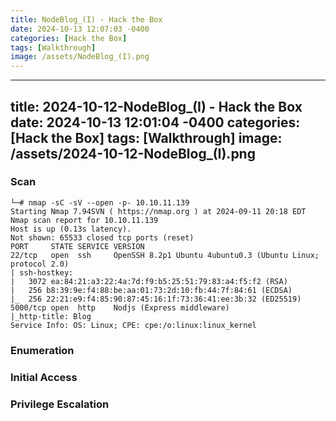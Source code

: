 ```yaml
---
title: NodeBlog_(I) - Hack the Box
date: 2024-10-13 12:07:03 -0400
categories: [Hack the Box]
tags: [Walkthrough]
image: /assets/NodeBlog_(I).png
---
```

---
title: 2024-10-12-NodeBlog_(I) - Hack the Box
date: 2024-10-13 12:01:04 -0400
categories: [Hack the Box]
tags: [Walkthrough]
image: /assets/2024-10-12-NodeBlog_(I).png
---
### Scan
```
└─# nmap -sC -sV --open -p- 10.10.11.139
Starting Nmap 7.94SVN ( https://nmap.org ) at 2024-09-11 20:18 EDT
Nmap scan report for 10.10.11.139
Host is up (0.13s latency).
Not shown: 65533 closed tcp ports (reset)
PORT     STATE SERVICE VERSION
22/tcp   open  ssh     OpenSSH 8.2p1 Ubuntu 4ubuntu0.3 (Ubuntu Linux; protocol 2.0)
| ssh-hostkey: 
|   3072 ea:84:21:a3:22:4a:7d:f9:b5:25:51:79:83:a4:f5:f2 (RSA)
|   256 b8:39:9e:f4:88:be:aa:01:73:2d:10:fb:44:7f:84:61 (ECDSA)
|_  256 22:21:e9:f4:85:90:87:45:16:1f:73:36:41:ee:3b:32 (ED25519)
5000/tcp open  http    Nodjs (Express middleware)
|_http-title: Blog
Service Info: OS: Linux; CPE: cpe:/o:linux:linux_kernel
```
### Enumeration

### Initial Access
### Privilege Escalation

